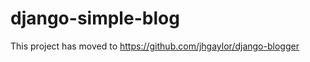 django-simple-blog
==================

This project has moved to https://github.com/jhgaylor/django-blogger
